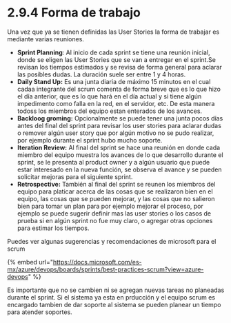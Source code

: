 # 2.9.4 Forma de trabajo

Una vez que ya se tienen definidas las User Stories la forma de trabajar es mediante varias reuniones.

* **Sprint Planning**: Al inicio de cada sprint se tiene una reunión inicial, donde se eligen las User Stories que se van a entregar en el sprint.Se revisan los tiempos estimados y se revisa de forma general para aclarar las posibles dudas. La duración suele ser entre 1 y 4 horas.
* **Daily Stand Up:** Es una junta diaria de máximo 15 minutos en el cual cadaa integrante del scrum comenta de forma breve que es lo que hizo el día anterior, que es lo que hará en el día actual y si tiene algún impedimento como falla en la red, en el servidor, etc. De esta manera todoss los miembros del equipo estan enterados de los avances.
* **Backloog groming:** Opcionalmente se puede tener una junta pocos días antes del final del sprint para revisar los user stories para aclarar dudas o remover algún user story que por algún motivo no se pudo realizar, por ejemplo durante el sprint hubo mucho soporte.
* **Iteration Review:** Al final del sprint se hace una reunión en donde cada miembro del equipo muestra los avances de lo que desarrollo durante el sprint, se le presenta al product owner y a algún usuario que puede estar interesado en la nueva función, se observa el avance y se pueden solicitar mejoras para el siguiente sprint.
* **Retrospective:** También al final del sprint se reunen los miembros del equipo para platicar acerca de las cosas que se realizaron bien en el equipo, las cosas que se pueden mejorar, y las cosas que no salieron bien para tomar un plan para por ejemplo mejorar el proceso, por ejemplo se puede sugerir definir mas las user stories o los casos de prueba si en algún sprint no fue muy claro, o agregar otras opciones para estimar los tiempos.

Puedes ver algunas sugerencias y recomendaciones de microsoft para el scrum

{% embed url="https://docs.microsoft.com/es-mx/azure/devops/boards/sprints/best-practices-scrum?view=azure-devops" %}

Es importante que no se cambien ni se agregan nuevas tareas no planeadas durante el sprint. Si el sistema ya esta en prducción y el equipo scrum es encargado tambien de dar soporte al sistema se pueden planear un tiempo para atender soportes.





